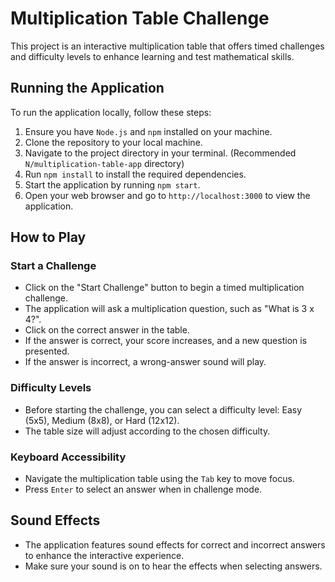# Multiplication Table Challenge

This project is an interactive multiplication table that offers timed challenges and difficulty levels to enhance learning and test mathematical skills.

## Running the Application

To run the application locally, follow these steps:

1. Ensure you have `Node.js` and `npm` installed on your machine.
1. Clone the repository to your local machine.
1. Navigate to the project directory in your terminal. (Recommended `N/multiplication-table-app` directory)
1. Run `npm install` to install the required dependencies.
1. Start the application by running `npm start`.
1. Open your web browser and go to `http://localhost:3000` to view the application.

## How to Play

### Start a Challenge

- Click on the "Start Challenge" button to begin a timed multiplication challenge.
- The application will ask a multiplication question, such as "What is 3 x 4?".
- Click on the correct answer in the table.
- If the answer is correct, your score increases, and a new question is presented.
- If the answer is incorrect, a wrong-answer sound will play.

### Difficulty Levels

- Before starting the challenge, you can select a difficulty level: Easy (5x5), Medium (8x8), or Hard (12x12).
- The table size will adjust according to the chosen difficulty.

### Keyboard Accessibility

- Navigate the multiplication table using the `Tab` key to move focus.
- Press `Enter` to select an answer when in challenge mode.

## Sound Effects

- The application features sound effects for correct and incorrect answers to enhance the interactive experience.
- Make sure your sound is on to hear the effects when selecting answers.
